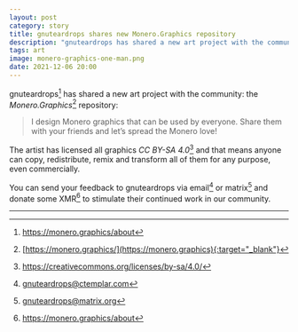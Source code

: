 ```yaml
---
layout: post
category: story
title: gnuteardrops shares new Monero.Graphics repository 
description: "gnuteardrops has shared a new art project with the community: the Monero.Graphics repository."
tags: art
image: monero-graphics-one-man.png
date: 2021-12-06 20:00
---
```


gnuteardrops[^1] has shared a new art project with the community: the *Monero.Graphics*[^2] repository:

> I design Monero graphics that can be used by everyone. Share them with your friends and let’s spread the Monero love!

The artist has licensed all graphics *CC BY-SA 4.0*[^3] and that means anyone can copy, redistribute, remix and transform all of them for any purpose, even commercially.

You can send your feedback to gnuteardrops via email[^4] or matrix[^5] and donate some XMR[^1] to stimulate their continued work in our community.

---

[^1]: https://monero.graphics/about
[^2]: [https://monero.graphics/](https://monero.graphics){:target="_blank"}
[^3]: https://creativecommons.org/licenses/by-sa/4.0/
[^4]: gnuteardrops@ctemplar.com
[^5]: gnuteardrops@matrix.org
